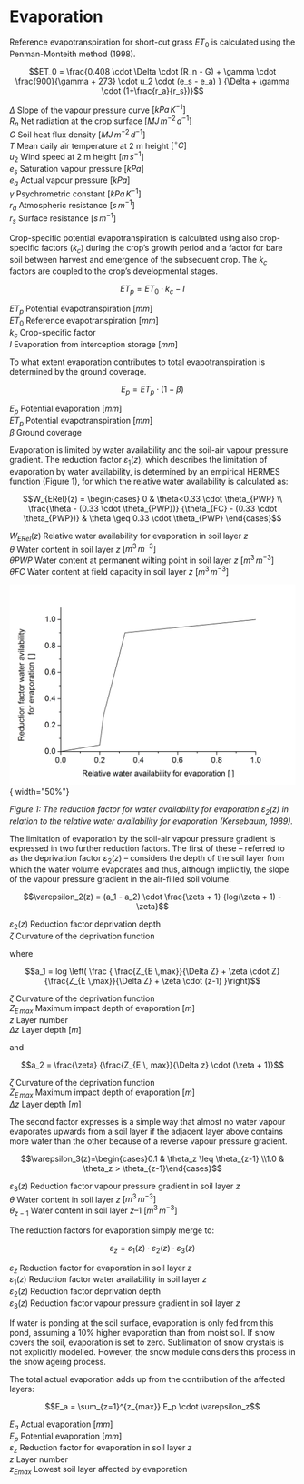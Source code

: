 # Evaporation

Reference evapotranspiration for short-cut grass $ET_0$ is calculated using the Penman-Monteith method (1998).

$$ET_0 = \frac{0.408 \cdot \Delta \cdot (R_n - G) + \gamma \cdot \frac{900}{\gamma + 273} \cdot u_2 \cdot (e_s - e_a) } {\Delta + \gamma \cdot (1+\frac{r_a}{r_s})}$$

$\Delta$ Slope of the vapour pressure curve $[kPa\,K^{-1}]$<br>
$R_n$ Net radiation at the crop surface	$[MJ\, m^{-2} \, d^{-1}]$<br>
$G$	Soil heat flux density $[MJ\, m^{-2} \, d^{-1}]$<br>
$T$	Mean daily air temperature at 2 m height $[^{\circ} C]$<br>
$u_2$ Wind speed at 2 m height $[m \, s^{-1}]$<br>
$e_s$ Saturation vapour pressure $[kPa]$<br>
$e_a$ Actual vapour pressure $[kPa]$<br>
$\gamma$ Psychrometric constant	$[kPa \, K^{-1}]$<br>
$r_a$ Atmospheric resistance $[s\, m^{-1}]$<br>
$r_s$ Surface resistance $[s\, m^{-1}]$<br>

Crop-specific potential evapotranspiration is calculated using also crop-specific factors ($k_c$) during the crop’s growth period and a factor for bare soil between harvest and emergence of the subsequent crop. The $k_c$ factors are coupled to the crop’s developmental stages.

$$ET_p = ET_0 \cdot k_c - I$$

$ET_p$ Potential evapotranspiration	$[mm]$<br>
$ET_0$ Reference evapotranspiration	$[mm]$<br>
$k_c$ Crop-specific factor<br>
$I$	Evaporation from interception storage $[mm]$<br>

To what extent evaporation contributes to total evapotranspiration is determined by the ground coverage.

$$E_p = ET_p \cdot (1-\beta)$$

$E_p$ Potential evaporation	$[mm]$<br>
$ET_p$ Potential evapotranspiration	$[mm]$<br>
$\beta$	Ground coverage<br>

Evaporation is limited by water availability and the soil-air vapour pressure gradient. The reduction factor $\varepsilon_1(z)$, which describes the limitation of evaporation by water availability, is determined by an empirical HERMES function (Figure 1), for which the relative water availability is calculated as:

$$W_{ERel}(z) =  \begin{cases} 0 & \theta<0.33 \cdot \theta_{PWP}  \\   \frac{\theta - (0.33 \cdot \theta_{PWP})} {\theta_{FC} - (0.33 \cdot \theta_{PWP})} & \theta \geq 0.33 \cdot \theta_{PWP} \end{cases}$$

$W_{ERel}(z)$ Relative water availability for evaporation in soil layer $z$<br>
$\theta$ Water content in soil layer $z$ $[m^3 \, m^{-3}]$<br>
$\theta{PWP}$ Water content at permanent wilting point in soil layer $z$ $[m^3 \, m^{-3}]$<br>
$\theta{FC}$ Water content at field capacity in soil layer $z$ $[m^3 \, m^{-3}]$<br>

![](../../images/model_science/soil_processes/evaporation_fig1.png){ width="50%"}

*Figure 1: The reduction factor for water availability for evaporation $\varepsilon_2(z)$ in relation to the relative water availability for evaporation (Kersebaum, 1989).*

The limitation of evaporation by the soil-air vapour pressure gradient is expressed in two further reduction factors. The first of these &ndash; referred to as the deprivation factor $\varepsilon_2(z)$ &ndash; considers the depth of the soil layer from which the water volume evaporates and thus, although implicitly, the slope of the vapour pressure gradient in the air-filled soil volume.

$$\varepsilon_2(z) = (a_1 - a_2) \cdot \frac{\zeta + 1} {log(\zeta + 1) - \zeta}$$

$\varepsilon_2(z)$	Reduction factor deprivation depth<br>
$\zeta$	Curvature of the deprivation function<br>

where

$$a_1 = log \left( \frac { \frac{Z_{E \,max}}{\Delta Z} + \zeta \cdot Z}  {\frac{Z_{E \,max}}{\Delta Z} + \zeta \cdot (z-1) }\right)$$

$\zeta$	Curvature of the deprivation function<br>
$Z_{E \, max}$ Maximum impact depth of evaporation $[m]$<br>
$z$	Layer number<br>
$\Delta z$ Layer depth $[m]$<br>

and

$$a_2 = \frac{\zeta} {\frac{Z_{E \, max}}{\Delta z} \cdot (\zeta + 1)}$$

$\zeta$	Curvature of the deprivation function<br>
$Z_{E \, max}$ Maximum impact depth of evaporation $[m]$<br>
$\Delta z$ Layer depth $[m]$<br>

The second factor expresses is a simple way that almost no water vapour evaporates upwards from a soil layer if the adjacent layer above contains more water than the other because of a reverse vapour pressure gradient.

$$\varepsilon_3(z)=\begin{cases}0.1 & \theta_z \leq \theta_{z-1} \\1.0 & \theta_z > \theta_{z-1}\end{cases}$$

$\varepsilon_3(z)$ Reduction factor vapour pressure gradient in soil layer $z$<br>
$\theta$ Water content in soil layer $z$ $[m^3 \, m^{-3}]$<br>
$\theta_{z-1}$ Water content in soil layer $z–1$ $[m^3 \, m^{-3}]$<br>

The reduction factors for evaporation simply merge to:

$$\varepsilon_z = \varepsilon_1(z) \cdot \varepsilon_2(z) \cdot \varepsilon_3(z)$$

$\varepsilon_z$	Reduction factor for evaporation in soil layer $z$<br>
$\varepsilon_1(z)$ Reduction factor water availability in soil layer $z$<br> 
$\varepsilon_2(z)$ Reduction factor deprivation depth<br>
$\varepsilon_3(z)$ Reduction factor vapour pressure gradient in soil layer $z$<br>

If water is ponding at the soil surface, evaporation is only fed from this pond, assuming a 10% higher evaporation than from moist soil. If snow covers the soil, evaporation is set to zero. Sublimation of snow crystals is not explicitly modelled. However, the snow module considers this process in the snow ageing process.

The total actual evaporation adds up from the contribution of the affected layers:

$$E_a = \sum_{z=1}^{z_{max}} E_p \cdot \varepsilon_z$$

$E_a$ Actual evaporation $[mm]$<br>
$E_p$ Potential evaporation	$[mm]$<br>
$\varepsilon_z$	Reduction factor for evaporation in soil layer $z$<br>
$z$	Layer number<br>
$z_{Emax}$ Lowest soil layer affected by evaporation<br>